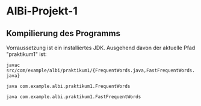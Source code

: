 # AlBi-Projekt-1

## Kompilierung des Programms

Vorraussetzung ist ein installiertes JDK.
Ausgehend davon der aktuelle Pfad "praktikum1" ist:

<code>javac src/com/example/albi/praktikum1/{FrequentWords.java,FastFrequentWords.java}</code>
  
<code>java com.example.albi.praktikum1.FrequentWords</code>

<code>java com.example.albi.praktikum1.FastFrequentWords</code>
